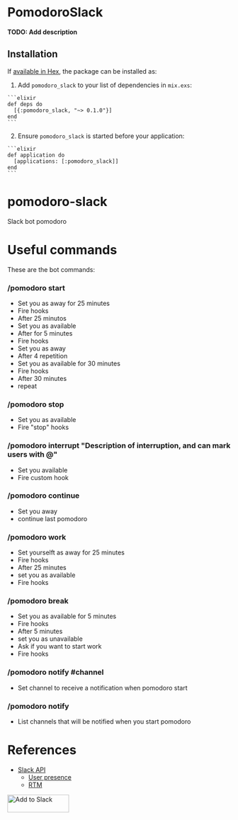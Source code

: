 # PomodoroSlack

**TODO: Add description**

## Installation

If [available in Hex](https://hex.pm/docs/publish), the package can be installed as:

  1. Add `pomodoro_slack` to your list of dependencies in `mix.exs`:

    ```elixir
    def deps do
      [{:pomodoro_slack, "~> 0.1.0"}]
    end
    ```

  2. Ensure `pomodoro_slack` is started before your application:

    ```elixir
    def application do
      [applications: [:pomodoro_slack]]
    end
    ```

# pomodoro-slack
Slack bot pomodoro

# Useful commands
These are the bot commands:

### /pomodoro start
- Set you as away for 25 minutes
- Fire hooks
- After 25 minutos
- Set you as available
- After for 5 minutes
- Fire hooks
- Set you as away
- After 4 repetition
- Set you as available for 30 minutes
- Fire hooks
- After 30 minutes
- repeat

### /pomodoro stop
- Set you as available
- Fire "stop" hooks

### /pomodoro interrupt "Description of interruption, and can mark users with @"
- Set you available
- Fire custom hook

### /pomodoro continue
- Set you away
- continue last pomodoro

### /pomodoro work
- Set yourselft as away for 25 minutes
- Fire hooks
- After 25 minutes
- set you as available
- Fire hooks

### /pomodoro break
- Set you as available for 5 minutes
- Fire hooks
- After 5 minutes
- set you as unavailable
- Ask if you want to start work
- Fire hooks

### /pomodoro notify #channel
- Set channel to receive a notification when pomodoro start

### /pomodoro notify
- List channels that will be notified when you start pomodoro

# References

* [Slack API](https://api.slack.com/)
  * [User presence](https://api.slack.com/docs/presence)
  * [RTM](https://api.slack.com/rtm)

<a href="https://slack.com/oauth/authorize?scope=incoming-webhook,commands,bot&client_id=17018323921.26424356498"><img alt="Add to Slack" height="40" width="139" src="https://platform.slack-edge.com/img/add_to_slack.png" srcset="https://platform.slack-edge.com/img/add_to_slack.png 1x, https://platform.slack-edge.com/img/add_to_slack@2x.png 2x" /></a>
